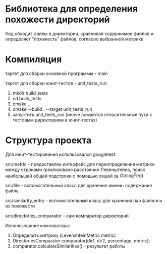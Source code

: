 # Библиотека для определения похожести директорий
Код обходит файлы в директории, сравнивая содержимое файлов и определяет "похожесть" файлов, согласно выбранной метрике
# Компиляция
таргет для сборки основной программы - main

таргет для сборки юнит-тестов - unit_tests_run:
1) mkdir build_tests
2) cd build_tests
3) cmake ..
4) cmake --build . --target unit_tests_run
5) запустить unit_tests_run
(иначе ломаются относительные пути к тестовым директориям в юнит-тестах)
# Структура проекта
Для юнит-тестирования использовался googletest.

src/metric - предоставлен интерфейс для переопределения метрики между строками (реализовано расстояние Левенштейна, поиск наибольшей общей подстроки с помощью хэшей за $O(n\log^2(n))$

src/file - вспомогательный класс для хранения имени+содержания файла

src/similarity_entry - вспомогательный класс для хранения пар файлов и их похожести

src/directories_comparator - сам компаратор директорий

Использование компаратора:
1) Определить метрику (LevenshteinMetric metric)
2) DirectoriesComparator comparator(dir1, dir2, percentage, metric);
3) comparator.calculateSimilarities() - результат работы
